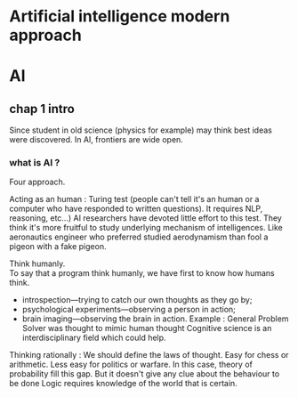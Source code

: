 # Artificial intelligence modern approach

# AI

## chap 1 intro
Since student in old science (physics for example) may think best ideas were discovered. In AI, frontiers are wide open.

### what is AI ?
Four approach. 

Acting as an human : Turing test (people can't tell it's an human or a computer who have responded to written questions). It requires NLP, reasoning, etc...)
AI researchers have devoted little effort to this test. They think it's more fruitful to study underlying mechanism of intelligences. Like aeronautics engineer who preferred studied aerodynamism than fool a pigeon with a fake pigeon.

Think humanly.   
To say that a program think humanly, we have first to know how humans think. 
- introspection—trying to catch our own thoughts as they go by;
- psychological experiments—observing a person in action;
- brain imaging—observing the brain in action.
Example : General Problem Solver was thought to mimic human thought
Cognitive science is an interdisciplinary field which could help. 

Thinking rationally : 
We should define the laws of thought. Easy for chess or arithmetic. Less easy for politics or warfare. In this case, theory of probability fill this gap. 
But it doesn't give any clue about the behaviour to be done
Logic requires knowledge of the world that is certain. 



